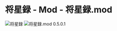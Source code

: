 # 将星録 - Mod - 将星録.mod

![将星録](https://img.shields.io/badge/将星録-with_PK_(Steam版_Only)-6479ff.svg)
![将星録.mod 0.5.0.1](https://img.shields.io/badge/将星録.mod-0.1.0.1-6479ff.svg)
